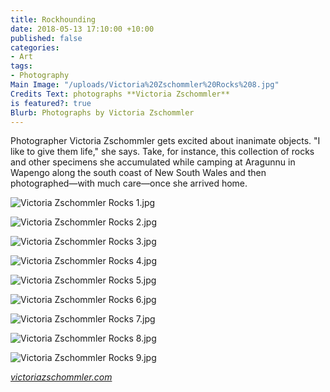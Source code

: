 ```yaml
---
title: Rockhounding
date: 2018-05-13 17:10:00 +10:00
published: false
categories:
- Art
tags:
- Photography
Main Image: "/uploads/Victoria%20Zschommler%20Rocks%208.jpg"
Credits Text: photographs **Victoria Zschommler**
is featured?: true
Blurb: Photographs by Victoria Zschommler
---
```


Photographer Victoria Zschommler gets excited about inanimate objects. "I like to give them life," she says. Take, for instance, this collection of rocks and other specimens she accumulated while camping at Aragunnu in Wapengo along the south coast of New South Wales and then photographed—with  much care—once she arrived home.

![Victoria Zschommler Rocks 1.jpg](/uploads/Victoria%20Zschommler%20Rocks%201.jpg)

![Victoria Zschommler Rocks 2.jpg](/uploads/Victoria%20Zschommler%20Rocks%202.jpg)

![Victoria Zschommler Rocks 3.jpg](/uploads/Victoria%20Zschommler%20Rocks%203.jpg)

![Victoria Zschommler Rocks 4.jpg](/uploads/Victoria%20Zschommler%20Rocks%204.jpg)

![Victoria Zschommler Rocks 5.jpg](/uploads/Victoria%20Zschommler%20Rocks%205.jpg)

![Victoria Zschommler Rocks 6.jpg](/uploads/Victoria%20Zschommler%20Rocks%206.jpg)

![Victoria Zschommler Rocks 7.jpg](/uploads/Victoria%20Zschommler%20Rocks%207.jpg)

![Victoria Zschommler Rocks 8.jpg](/uploads/Victoria%20Zschommler%20Rocks%208.jpg)

![Victoria Zschommler Rocks 9.jpg](/uploads/Victoria%20Zschommler%20Rocks%209.jpg)

*[victoriazschommler.com](victoriazschommler.com)*